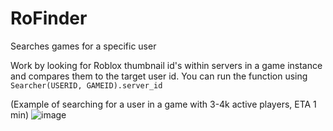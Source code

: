 # RoFinder
Searches games for a specific user

Work by looking for Roblox thumbnail id's within servers in a game instance and compares them to the target user id. You can run the function using `Searcher(USERID, GAMEID).server_id`

(Example of searching for a user in a game with 3-4k active players, ETA 1 min)
![image](https://user-images.githubusercontent.com/100868154/195470387-8e0414b5-a843-470b-b47a-9a63d0287adf.png)
